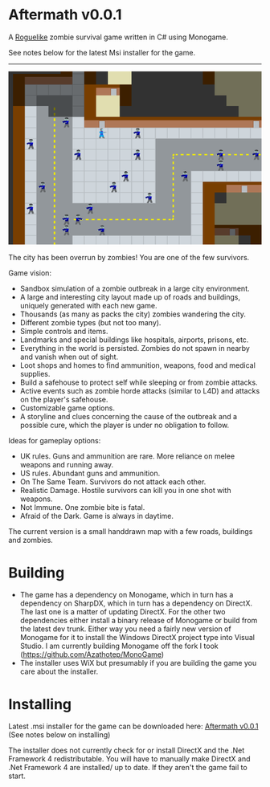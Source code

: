Aftermath v0.0.1
============

A [Roguelike](http://roguebasin.roguelikedevelopment.org/index.php?title=Berlin_Interpretation) zombie survival game
written in C# using Monogame.

See notes below for the latest Msi installer for the game.

-----

![Screenshot](https://github.com/Azathotep/Aftermath/raw/master//Images/screenshot1.png)

The city has been overrun by zombies! You are one of the few survivors.

Game vision:

 - Sandbox simulation of a zombie outbreak in a large city environment.
 - A large and interesting city layout made up of roads and buildings, uniquely generated with each new game.
 - Thousands (as many as packs the city) zombies wandering the city.
 - Different zombie types (but not too many).
 - Simple controls and items.
 - Landmarks and special buildings like hospitals, airports, prisons, etc.
 - Everything in the world is persisted. Zombies do not spawn in nearby and vanish when out of sight.
 - Loot shops and homes to find ammunition, weapons, food and medical supplies.
 - Build a safehouse to protect self while sleeping or from zombie attacks.
 - Active events such as zombie horde attacks (similar to L4D) and attacks on the player's safehouse.
 - Customizable game options.
 - A storyline and clues concerning the cause of the outbreak and a possible cure, which the player is under no obligation to follow.

Ideas for gameplay options:
 - UK rules. Guns and ammunition are rare. More reliance on melee weapons and running away.
 - US rules. Abundant guns and ammunition.
 - On The Same Team. Survivors do not attack each other.
 - Realistic Damage. Hostile survivors can kill you in one shot with weapons.
 - Not Immune. One zombie bite is fatal.
 - Afraid of the Dark. Game is always in daytime.

The current version is a small handdrawn map with a few roads, buildings and zombies.

Building
======

 - The game has a dependency on Monogame, which in turn has a dependency on SharpDX, which in turn has a dependency on DirectX. The last one is a matter of updating DirectX. For the other two dependencies either install a binary release of Monogame or build from the latest dev trunk. Either way you need a fairly new version of Monogame for it to install the Windows DirectX project type into Visual Studio. I am currently building Monogame off the fork I took (https://github.com/Azathotep/MonoGame)
 - The installer uses WiX but presumably if you are building the game you care about the installer.

Installing
======

Latest .msi installer for the game can be downloaded here:
[Aftermath v0.0.1](https://github.com/Azathotep/Aftermath/blob/gh-pages/installers/Aftermath_v0_0_1.msi)
(See notes below on installing)

The installer does not currently check for or install DirectX and the .Net Framework 4 redistributable. You will have to manually make DirectX and .Net Framework 4 are installed/ up to date. If they aren't the game fail to start.

